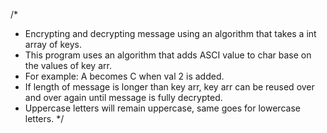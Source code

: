 /*
 * Encrypting and decrypting message using an algorithm that takes a int array of keys.
 * This program uses an algorithm that adds ASCI value to char base on the values of key arr.
 * For example: A becomes C when val 2 is added.
 * If length of message is longer than key arr, key arr can be reused over and over again until message is fully decrypted.
 * Uppercase letters will remain uppercase, same goes for lowercase letters.
 */
 
 

